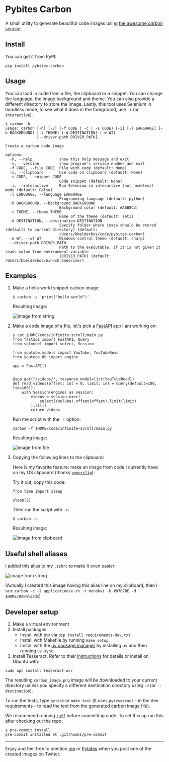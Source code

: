 # Pybites Carbon

A small utility to generate beautiful code images using [the awesome _carbon_ service](https://carbon.now.sh/).

## Install

You can get it from PyPI:

```
pip install pybites-carbon
```

## Usage

You can load in code from a file, the clipboard or a snippet. You can change the language, the image background and theme. You can also provide a different directory to store the image. Lastly, this tool uses Selenium in _headless_ mode, to see what it does in the foreground, use `-i` (or `--interactive`).

```
$ carbon -h
usage: carbon [-h] [-v] (-f CODE | -c | -s CODE) [-i] [-l LANGUAGE] [-b BACKGROUND] [-t THEME] [-d DESTINATION] [-w WT]
              [--driver-path DRIVER_PATH]

Create a carbon code image

options:
  -h, --help            show this help message and exit
  -v, --version         show program's version number and exit
  -f CODE, --file CODE  File with code (default: None)
  -c, --clipboard       Use code on clipboard (default: None)
  -s CODE, --snippet CODE
                        Code snippet (default: None)
  -i, --interactive     Run Selenium in interactive (not headless) mode (default: False)
  -l LANGUAGE, --language LANGUAGE
                        Programming language (default: python)
  -b BACKGROUND, --background BACKGROUND
                        Background color (default: #ABB8C3)
  -t THEME, --theme THEME
                        Name of the theme (default: seti)
  -d DESTINATION, --destination DESTINATION
                        Specify folder where image should be stored (defaults to current directory) (default:
                        /Users/bbelderbos/code/pybites-carbon)
  -w WT, --wt WT        Windows control theme (default: sharp)
  --driver-path DRIVER_PATH
                        Path to the executable, if it is not given it reads value from environment variable
                        (DRIVER_PATH) (default: /Users/bbelderbos/bin/chromedriver)
```

## Examples

1. Make a hello world snippet carbon image:

	```
	$ carbon -s 'print("hello world")'
	```

	Resulting image:

	![image from string](https://pybites-tips.s3.eu-central-1.amazonaws.com/pybites-carbon-example1.png)

2. Make a code image of a file, let's pick a [FastAPI](https://fastapi.tiangolo.com/) app I am working on:

	```
	$ cat $HOME/code/infinite-scroll/main.py
	from fastapi import FastAPI, Query
	from sqlmodel import select, Session

	from youtube.models import YouTube, YouTubeRead
	from youtube.db import engine

	app = FastAPI()


	@app.get("/videos/", response_model=list[YouTubeRead])
	def read_videos(offset: int = 0, limit: int = Query(default=100, lte=100)):
		with Session(engine) as session:
			videos = session.exec(
				select(YouTube).offset(offset).limit(limit)
			).all()
			return videos
	```

	Run the script with the `-f` option:

	```
	carbon -f $HOME/code/infinite-scroll/main.py
	```

	Resulting image:

	![image from file](https://pybites-tips.s3.eu-central-1.amazonaws.com/pybites-carbon-example2.png)

3. Copying the following lines to the clipboard:

	Here is my favorite feature: make an image from code I currently have on my OS clipboard (thanks [`pyperclip`](https://pypi.org/project/pyperclip/)):

	Try it out, copy this code:

	```
	from time import sleep

	sleep(2)
	```

	Then run the script with `-c`:

	```
	$ carbon -c
	```

	Resulting image:

	![image from clipboard](https://pybites-tips.s3.eu-central-1.amazonaws.com/pybites-carbon-example3.png)

## Useful shell aliases

I added this alias to my `.zshrc` to make it even easier:

![image from string](https://pybites-tips.s3.eu-central-1.amazonaws.com/pybites-carbon-shell-alias.png)

(Actually I created this image having this alias line on my clipboard, then I ran: `carbon -c -l application/x-sh -t monokai -b #D7D7BE -d $HOME/Downloads`)

## Developer setup

1. Make a virtual environment
2. Install packages
	- Install with pip via `pip install requirements-dev.txt`.
	- Install with Makefile by running `make setup`.
	- Install with the [uv package manager](https://docs.astral.sh/uv/) by installing uv and then running `uv sync`.
3. Install Tesseract. Refer to their [instructions](https://github.com/tesseract-ocr/tesseract#installing-tesseract) for details or install on Ubuntu with:
```
sudo apt install tesseract-ocr
```

The resulting `carbon_image.png` image will be downloaded to your current directory unless you specify a different destination directory using `-d` (or `--destination`).

To run the tests, type `pytest` or `make test` (it uses `pytesseract` - in the dev requirements - to read the text from the generated carbon image file).

We recommend running [`ruff`](https://docs.astral.sh/ruff/) before committing code. To set this up run this after checking out the repo:

```
$ pre-commit install
pre-commit installed at .git/hooks/pre-commit
```

---

Enjoy and feel free to mention [me](https://twitter.com/bbelderbos) or [Pybites](https://twitter.com/pybites) when you post one of the created images on Twitter.
